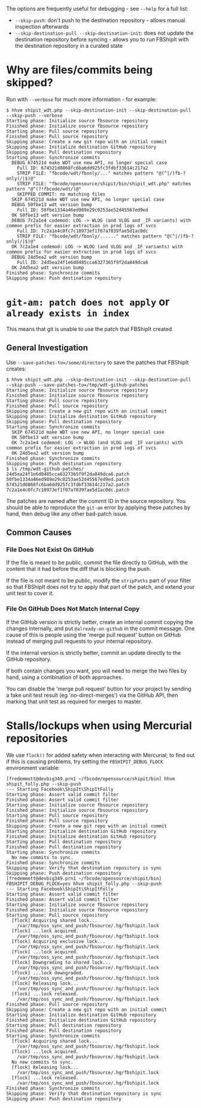 The options are frequently useful for debugging - see `--help` for a full list:

 - `--skip-push`: don't push to the destination repository - allows manual inspection afterwards
 - `--skip-destination-pull --skip-destination-init`: does not update the destination repository before syncing - allows you to run FBShipIt with the destination repository in a curated state

# Why are files/commits being skipped?

Run with `--verbose` for much more information - for example:

```
$ hhvm shipit_wdt.php --skip-destination-init --skip-destination-pull --skip-push --verbose
Starting phase: Initialize source fbsource repository
Finished phase: Initialize source fbsource repository
Starting phase: Pull source repository
Finished phase: Pull source repository
Skipping phase: Create a new git repo with an initial commit
Skipping phase: Initialize destination GitHub repository
Skipping phase: Pull destination repository
Starting phase: Synchronize commits
  DEBUG 674521d make WDT use new API, no longer special case
    Full ID: 674521d0868fc6ba6dd925fc3fdbf33614c217a2
    STRIP FILE: "fbcode/wdt/fbonly/..." matches pattern "@(^|/)fb-?only(/|$)@"
    STRIP FILE: "fbcode/opensource/shipit/bin/shipit_wdt.php" matches pattern "@^(?!fbcode/wdt/)@"
    SKIPPED COMMIT: no matching files
  SKIP 674521d make WDT use new API, no longer special case
  DEBUG 50fbe13 wdt version bump
    Full ID: 50fbe1334a46ed989e29c0253ae52d45567ed9ed
  OK 50fbe13 wdt version bump
  DEBUG 7c2a1e4 codemod: LOG -> WLOG (and VLOG and _IF variants) with common prefix for easier extraction in prod logs of svcs
    Full ID: 7c2a1e4c0fc7c10973ef1f07a7039fae5d1ac0dc
    STRIP FILE: "fbcode/wdt/fbonly/......" matches pattern "@(^|/)fb-?only(/|$)@"
  OK 7c2a1e4 codemod: LOG -> WLOG (and VLOG and _IF variants) with common prefix for easier extraction in prod logs of svcs
  DEBUG 24d5ea2 wdt version bump
    Full ID: 24d5ea24f1e6d8485cca6327365f9f2da849dca6
  OK 24d5ea2 wdt version bump
Finished phase: Synchronize commits
Skipping phase: Push destination repository
```

# `git-am: patch does not apply` or `already exists in index`

This means that git is unable to use the patch that FBShipIt created.

## General Investigation

Use `--save-patches-to=/some/directory` to save the patches that FBShipIt
creates:

```
$ hhvm shipit_wdt.php --skip-destination-init --skip-destination-pull --skip-push --save-patches-to=/tmp/wdt-github-patches
Starting phase: Initialize source fbsource repository
Finished phase: Initialize source fbsource repository
Starting phase: Pull source repository
Finished phase: Pull source repository
Skipping phase: Create a new git repo with an initial commit
Skipping phase: Initialize destination GitHub repository
Skipping phase: Pull destination repository
Starting phase: Synchronize commits
  SKIP 674521d make WDT use new API, no longer special case
  OK 50fbe13 wdt version bump
  OK 7c2a1e4 codemod: LOG -> WLOG (and VLOG and _IF variants) with common prefix for easier extraction in prod logs of svcs
  OK 24d5ea2 wdt version bump
Finished phase: Synchronize commits
Skipping phase: Push destination repository
$ ls /tmp/wdt-github-patches/
24d5ea24f1e6d8485cca6327365f9f2da849dca6.patch
50fbe1334a46ed989e29c0253ae52d45567ed9ed.patch
674521d0868fc6ba6dd925fc3fdbf33614c217a2.patch
7c2a1e4c0fc7c10973ef1f07a7039fae5d1ac0dc.patch
```

The patches are named after the commit ID in the source repository. You should
be able to reproduce the `git-am` error by applying these
patches by hand, then debug like any other bad-patch issue.

## Common Causes

### File Does Not Exist On GitHub

If the file is meant to be public, commit the file directly to GitHub, with the content that it had before the diff that is blocking the push.

If the file is not meant to be public, modify the `stripPaths` part of your filter so that FBShipIt does not try to apply that part of the patch, and extend your unit test to cover it.

### File On GitHub Does Not Match Internal Copy

If the GitHub version is strictly better, create an internal commit copying the
changes internally, and put `@already-on-github` in the commit message.
One cause of this is people using the 'merge pull request' button on GitHub
instead of merging pull requests to your internal repository.

If the internal version is strictly better, commit an update directly to the GitHub repository.

If both contain changes you want, you will need to merge the two files by hand, using a combination of both approaches.

You can disable the 'merge pull request' button for your project  by sending a
fake unit test result (eg 'no-direct-merges') via the GitHub API, then marking
that unit test as required for merges to master.

# Stalls/lockups when using Mercurial repositories

We use `flock()` for added safety when interacting with Mercurial; to find out
if this is causing problems, try setting the `FBSHIPIT_DEBUG_FLOCK`
environment variable:

```
[fredemmott@devbig349.prn1 ~/fbcode/opensource/shipit/bin] hhvm shipit_folly.php --skip-push
--- Starting Facebook\ShipIt\ShipItFolly
Starting phase: Assert valid commit filter
Finished phase: Assert valid commit filter
Starting phase: Initialize source fbsource repository
Finished phase: Initialize source fbsource repository
Starting phase: Pull source repository
Finished phase: Pull source repository
Skipping phase: Create a new git repo with an initial commit
Starting phase: Initialize destination GitHub repository
Finished phase: Initialize destination GitHub repository
Starting phase: Pull destination repository
Finished phase: Pull destination repository
Starting phase: Synchronize commits
  No new commits to sync.
Finished phase: Synchronize commits
Skipping phase: Verify that destination repository is sync
Skipping phase: Push destination repository
[fredemmott@devbig349.prn1 ~/fbcode/opensource/shipit/bin] FBSHIPIT_DEBUG_FLOCK=yes hhvm shipit_folly.php --skip-push
--- Starting Facebook\ShipIt\ShipItFolly
Starting phase: Assert valid commit filter
Finished phase: Assert valid commit filter
Starting phase: Initialize source fbsource repository
Finished phase: Initialize source fbsource repository
Starting phase: Pull source repository
  [flock] Acquiring shared lock...
    /var/tmp/oss_sync_and_push/fbsource/.hg/fbshipit.lock
  [flock] ...lock acquired.
    /var/tmp/oss_sync_and_push/fbsource/.hg/fbshipit.lock
  [flock] Acquiring exclusive lock...
    /var/tmp/oss_sync_and_push/fbsource/.hg/fbshipit.lock
  [flock] ...lock acquired.
    /var/tmp/oss_sync_and_push/fbsource/.hg/fbshipit.lock
  [flock] Downgrading to shared lock...
    /var/tmp/oss_sync_and_push/fbsource/.hg/fbshipit.lock
  [flock] ...lock downgraded.
    /var/tmp/oss_sync_and_push/fbsource/.hg/fbshipit.lock
  [flock] Releasing lock...
    /var/tmp/oss_sync_and_push/fbsource/.hg/fbshipit.lock
  [flock] ...lock released.
    /var/tmp/oss_sync_and_push/fbsource/.hg/fbshipit.lock
Finished phase: Pull source repository
Skipping phase: Create a new git repo with an initial commit
Starting phase: Initialize destination GitHub repository
Finished phase: Initialize destination GitHub repository
Starting phase: Pull destination repository
Finished phase: Pull destination repository
Starting phase: Synchronize commits
  [flock] Acquiring shared lock...
    /var/tmp/oss_sync_and_push/fbsource/.hg/fbshipit.lock
  [flock] ...lock acquired.
    /var/tmp/oss_sync_and_push/fbsource/.hg/fbshipit.lock
  No new commits to sync.
  [flock] Releasing lock...
    /var/tmp/oss_sync_and_push/fbsource/.hg/fbshipit.lock
  [flock] ...lock released.
    /var/tmp/oss_sync_and_push/fbsource/.hg/fbshipit.lock
Finished phase: Synchronize commits
Skipping phase: Verify that destination repository is sync
Skipping phase: Push destination repository
```

